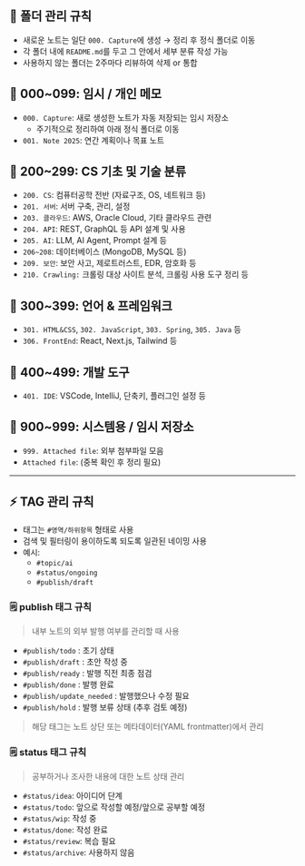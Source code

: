 

## 📝 폴더 관리 규칙

- 새로운 노트는 일단 `000. Capture`에 생성 → 정리 후 정식 폴더로 이동
- 각 폴더 내에 `README.md`를 두고 그 안에서 세부 분류 작성 가능
- 사용하지 않는 폴더는 2주마다 리뷰하여 삭제 or 통합

## 📁 000~099: 임시 / 개인 메모

- `000. Capture`: 새로 생성한 노트가 자동 저장되는 임시 저장소
  - 주기적으로 정리하여 아래 정식 폴더로 이동
- `001. Note 2025`: 연간 계획이나 목표 노트

## 📁 200~299: CS 기초 및 기술 분류

- `200. CS`: 컴퓨터공학 전반 (자료구조, OS, 네트워크 등)
- `201. 서버`: 서버 구축, 관리, 설정
- `203. 클라우드`: AWS, Oracle Cloud, 기타 클라우드 관련
- `204. API`: REST, GraphQL 등 API 설계 및 사용
- `205. AI`: LLM, AI Agent, Prompt 설계 등
- `206~208`: 데이터베이스 (MongoDB, MySQL 등)
- `209. 보안`: 보안 사고, 제로트러스트, EDR, 암호화 등
- `210. Crawling:` 크롤링 대상 사이트 분석, 크롤링 사용 도구 정리 등

## 📁 300~399: 언어 & 프레임워크

- `301. HTML&CSS`, `302. JavaScript`, `303. Spring`, `305. Java` 등
- `306. FrontEnd`: React, Next.js, Tailwind 등

## 📁 400~499: 개발 도구

- `401. IDE`: VSCode, IntelliJ, 단축키, 플러그인 설정 등

## 📁 900~999: 시스템용 / 임시 저장소

- `999. Attached file`: 외부 첨부파일 모음
- `Attached file`: (중복 확인 후 정리 필요)


---


## ⚡ TAG 관리 규칙



- 태그는 `#영역/하위항목` 형태로 사용
- 검색 및 필터링이 용이하도록 되도록 일관된 네이밍 사용
- 예시:
  - `#topic/ai`
  - `#status/ongoing`
  - `#publish/draft`


### 🗒️ publish 태그 규칙

> 내부 노트의 외부 발행 여부를 관리할 때 사용

- `#publish/todo` : 초기 상태
- `#publish/draft` : 초안 작성 중
- `#publish/ready` : 발행 직전 최종 점검
- `#publish/done` : 발행 완료
- `#publish/update_needed` : 발행했으나 수정 필요
- `#publish/hold` : 발행 보류 상태 (추후 검토 예정)

> 해당 태그는 노트 상단 또는 메타데이터(YAML frontmatter)에서 관리


### 🗒️ status 태그 규칙

> 공부하거나 조사한 내용에 대한 노트 상태 관리

- `#status/idea`: 아이디어 단계
- `#status/todo`: 앞으로 작성할 예정/앞으로 공부할 예정
- `#status/wip`: 작성 중
- `#status/done`: 작성 완료
- `#status/review`: 복습 필요
- `#status/archive`: 사용하지 않음